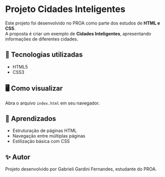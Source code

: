 # Projeto Cidades Inteligentes
Este projeto foi desenvolvido no PROA como parte dos estudos de **HTML e CSS**.  
A proposta é criar um exemplo de **Cidades Inteligentes**, apresentando informações de diferentes cidades.

## 🚀 Tecnologias utilizadas
- HTML5
- CSS3

## 🖥️ Como visualizar
Abra o arquivo `index.html` em seu navegador.

## 📌 Aprendizados
- Estruturação de páginas HTML
- Navegação entre múltiplas páginas
- Estilização básica com CSS

## ✨ Autor
Projeto desenvolvido por Gabrieli Gardini Fernandes, estudante do PROA.
